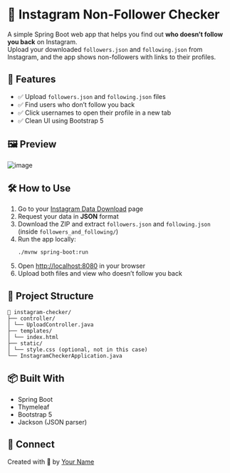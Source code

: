 # 📱 Instagram Non-Follower Checker

A simple Spring Boot web app that helps you find out **who doesn’t follow you back** on Instagram.  
Upload your downloaded `followers.json` and `following.json` from Instagram, and the app shows non-followers with links to their profiles.

## 🚀 Features
- ✅ Upload `followers.json` and `following.json` files
- ✅ Find users who don’t follow you back
- ✅ Click usernames to open their profile in a new tab
- ✅ Clean UI using Bootstrap 5

## 🖼️ Preview
![image](https://github.com/user-attachments/assets/b65aabc3-9c44-413c-bdb2-8b8d9d2108dc)



## 🛠️ How to Use
1. Go to your [Instagram Data Download](https://www.instagram.com/download/request/) page 
2. Request your data in **JSON** format
3. Download the ZIP and extract `followers.json` and `following.json` (inside `followers_and_following/`)
4. Run the app locally:
    ```bash
    ./mvnw spring-boot:run
    ```
5. Open [http://localhost:8080](http://localhost:8080) in your browser
6. Upload both files and view who doesn’t follow you back

## 📂 Project Structure
```
📁 instagram-checker/
├── controller/
│ └── UploadController.java
├── templates/
│ └── index.html
├── static/
│ └── style.css (optional, not in this case)
└── InstagramCheckerApplication.java
```

## 📦 Built With
- Spring Boot
- Thymeleaf
- Bootstrap 5
- Jackson (JSON parser)


## 🔗 Connect
Created with 💙 by [Your Name](https://github.com/SandeshKhatiwada05)


